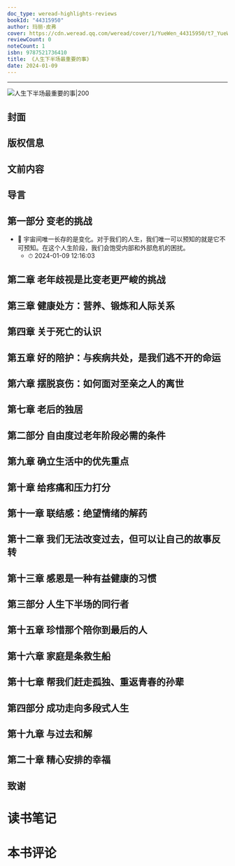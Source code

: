 ```yaml
---
doc_type: weread-highlights-reviews
bookId: "44315950"
author: 玛丽·皮弗
cover: https://cdn.weread.qq.com/weread/cover/1/YueWen_44315950/t7_YueWen_44315950.jpg
reviewCount: 0
noteCount: 1
isbn: 9787521736410
title: 《人生下半场最重要的事》
date: 2024-01-09
---
```


---

![ 人生下半场最重要的事|200](https://cdn.weread.qq.com/weread/cover/1/YueWen_44315950/t7_YueWen_44315950.jpg)


## 封面

## 版权信息

## 文前内容

## 导言

## 第一部分 变老的挑战


- 📌 宇宙间唯一长存的是变化。对于我们的人生，我们唯一可以预知的就是它不可预知。在这个人生阶段，我们会饱受内部和外部危机的困扰。 
    - ⏱ 2024-01-09 12:16:03 
## 第二章 老年歧视是比变老更严峻的挑战

## 第三章 健康处方：营养、锻炼和人际关系

## 第四章 关于死亡的认识

## 第五章 好的陪护：与疾病共处，是我们逃不开的命运

## 第六章 摆脱哀伤：如何面对至亲之人的离世

## 第七章 老后的独居

## 第二部分 自由度过老年阶段必需的条件

## 第九章 确立生活中的优先重点

## 第十章 给疼痛和压力打分

## 第十一章 联结感：绝望情绪的解药

## 第十二章 我们无法改变过去，但可以让自己的故事反转

## 第十三章 感恩是一种有益健康的习惯

## 第三部分 人生下半场的同行者

## 第十五章 珍惜那个陪你到最后的人

## 第十六章 家庭是条救生船

## 第十七章 帮我们赶走孤独、重返青春的孙辈

## 第四部分 成功走向多段式人生

## 第十九章 与过去和解

## 第二十章 精心安排的幸福

## 致谢


# 读书笔记


# 本书评论
